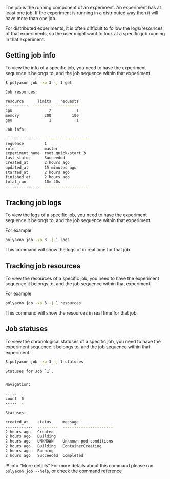 The job is the running component of an experiment.
An experiment has at least one job.
If the experiment is running in a distributed way then it will have more than one job.

For distributed experiments, it is often difficult to follow the logs/resources of that experiments,
so the user might want to look at a specific job running in that experiment.

## Getting job info

To view the info of a specific job, you need to have the experiment sequence it belongs to, and the job sequence within that experiment.


```bash
$ polyaxon job -xp 3 -j 1 get

Job resources:

resource      limits    requests
----------  --------  ----------
cpu                2           1
memory           200         100
gpu                1           1

Job info:

---------------  --------------------
sequence         1
role             master
experiment_name  root.quick-start.3
last_status      Succeeded
created_at       2 hours ago
updated_at       15 minutes ago
started_at       2 hours ago
finished_at      2 hours ago
total_run        10m 40s
---------------  --------------------
```

## Tracking job logs

To view the logs of a specific job, you need to have the experiment sequence it belongs to, and the job sequence within that experiment.

For example

```bash
polyaxon job -xp 3 -j 1 logs
```

This command will show the logs of in real time for that job.

## Tracking job resources

To view the resources of a specific job, you need to have the experiment sequence it belongs to, and the job sequence within that experiment.

For example

```bash
polyaxon job -xp 3 -j 1 resources
```

This command will show the resources in real time for that job.

## Job statuses

To view the chronological statuses of a specific job, you need to have the experiment sequence it belongs to, and the job sequence within that experiment.

```bash
$ polyaxon job -xp 3 -j 1 statuses

Statuses for Job `1`.


Navigation:

-----  -
count  6
-----  -

Statuses:

created_at    status     message
------------  ---------  ----------------------
2 hours ago   Created
2 hours ago   Building
2 hours ago   UNKNOWN    Unknown pod conditions
2 hours ago   Building   ContainerCreating
2 hours ago   Running
2 hours ago   Succeeded  Completed
```


!!! info "More details"
    For more details about this command please run `polyaxon job --help`,
    or check the [command reference](/polyaxon_cli/commands/job)

